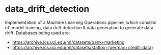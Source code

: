 # data_drift_detection

Implementation of a Machine Learning Operations pipeline, which consists of: model training, data drift detection & data generation to generate data drift. 
Databases being used are:
- https://archive.ics.uci.edu/ml/datasets/bank+marketing
- https://archive.ics.uci.edu/ml/datasets/statlog+(german+credit+data)
